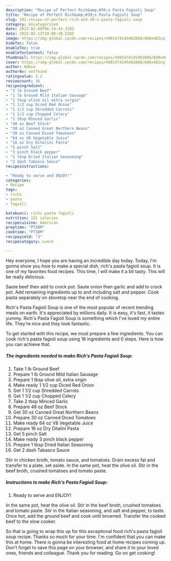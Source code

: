 ```yaml
---
description: "Recipe of Perfect Rich&amp;#39;s Pasta Fagioli Soup"
title: "Recipe of Perfect Rich&amp;#39;s Pasta Fagioli Soup"
slug: 582-recipe-of-perfect-rich-and-39-s-pasta-fagioli-soup
category: Uncategorized
date: 2023-02-09T06:19:43.319Z
date: 2023-02-13T10:08:10.528Z
image: https://img-global.cpcdn.com/recipes/4901474145402880/680x482cq70/richs-pasta-fagioli-soup-recipe-main-photo.jpg
hideToc: false
enableToc: true
enableTocContent: false
thumbnail: https://img-global.cpcdn.com/recipes/4901474145402880/680x482cq70/richs-pasta-fagioli-soup-recipe-main-photo.jpg
cover: https://img-global.cpcdn.com/recipes/4901474145402880/680x482cq70/richs-pasta-fagioli-soup-recipe-main-photo.jpg
author: Admin
authorAv: notfound
ratingvalue: 3.2
reviewcount: 16
recipeingredient:
- "1 lb Ground Beef"
- "1 lb Ground Mild Italian Sausage"
- "1 tbsp olive oil extra virgin"
- "1 1/2 cup Diced Red Onion"
- "1 1/2 cup Shredded Carrots"
- "1 1/2 cup Chopped Celery"
- "2 tbsp Minced Garlic"
- "48 oz Beef Stock"
- "30 oz Canned Great Northern Beans"
- "30 oz Canned Diced Tomatoes"
- "64 oz V8 Vegetable Juice"
- "16 oz Dry Ditalini Pasta"
- "5 pinch Salt"
- "3 pinch black pepper"
- "1 tbsp Dried Italian Seasoning"
- "2 dash Tabasco Sauce"
recipeinstructions:

- "Ready to serve and ENJOY!"
categories:
- Recipe
tags:
- richs
- pasta
- fagioli

katakunci: richs pasta fagioli 
nutrition: 131 calories
recipecuisine: American
preptime: "PT30M"
cooktime: "PT38M"
recipeyield: "3"
recipecategory: Lunch

---
```



Hey everyone, I hope you are having an incredible day today. Today, I'm gonna show you how to make a special dish, rich&#39;s pasta fagioli soup. It is one of my favorites food recipes. This time, I will make it a bit tasty. This will be really delicious.

Saute beef then add to crock pot. Saute onion then garlic and add to crock pot. Add remaining ingredients up to and including salt and pepper. Cook pasta separately on stovetop near the end of cooking.

Rich&#39;s Pasta Fagioli Soup is one of the most popular of recent trending meals on earth. It's appreciated by millions daily. It is easy, it's fast, it tastes yummy. Rich&#39;s Pasta Fagioli Soup is something which I've loved my entire life. They're nice and they look fantastic.


To get started with this recipe, we must prepare a few ingredients. You can cook rich&#39;s pasta fagioli soup using 16 ingredients and 0 steps. Here is how you can achieve that.

<!--inarticleads1-->

##### The ingredients needed to make Rich&#39;s Pasta Fagioli Soup:

1. Take 1 lb Ground Beef
1. Prepare 1 lb Ground Mild Italian Sausage
1. Prepare 1 tbsp olive oil, extra virgin
1. Make ready 1 1/2 cup Diced Red Onion
1. Get 1 1/2 cup Shredded Carrots
1. Get 1 1/2 cup Chopped Celery
1. Take 2 tbsp Minced Garlic
1. Prepare 48 oz Beef Stock
1. Get 30 oz Canned Great Northern Beans
1. Prepare 30 oz Canned Diced Tomatoes
1. Make ready 64 oz V8 Vegetable Juice
1. Prepare 16 oz Dry Ditalini Pasta
1. Get 5 pinch Salt
1. Make ready 3 pinch black pepper
1. Prepare 1 tbsp Dried Italian Seasoning
1. Get 2 dash Tabasco Sauce


Stir in chicken broth, tomato sauce, and tomatoes. Drain excess fat and transfer to a plate, set aside. In the same pot, heat the olive oil. Stir in the beef broth, crushed tomatoes and tomato paste. 

<!--inarticleads2-->

##### Instructions to make Rich&#39;s Pasta Fagioli Soup:


1. Ready to serve and ENJOY!

In the same pot, heat the olive oil. Stir in the beef broth, crushed tomatoes and tomato paste. Stir in the Italian seasoning, and salt and pepper, to taste. Once hot, add the ground beef and cook until browned. Transfer the cooked beef to the slow cooker. 

So that is going to wrap this up for this exceptional food rich&#39;s pasta fagioli soup recipe. Thanks so much for your time. I'm confident that you can make this at home. There is gonna be interesting food at home recipes coming up. Don't forget to save this page on your browser, and share it to your loved ones, friends and colleague. Thank you for reading. Go on get cooking!
